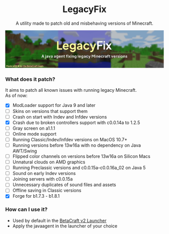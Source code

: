 <div align="center">
<h1>LegacyFix</h1>
<span>A utility made to patch old and misbehaving versions of Minecraft.</span>
</div>

![](/.github/img/banner.webp)

### What does it patch?
It aims to patch all known issues with running legacy Minecraft.<br>
As of now:
- [x] ModLoader support for Java 9 and later
- [ ] Skins on versions that support them
- [ ] Crash on start with Indev and Infdev versions
- [x] Crash due to broken controllers support with c0.0.14a to 1.2.5
- [ ] Gray screen on a1.1.1
- [ ] Online mode support
- [ ] Running Classic/Indev/Infdev versions on MacOS 10.7+
- [ ] Running versions before 13w16a with no dependency on Java AWT/Swing
- [ ] Flipped color channels on versions before 13w16a on Silicon Macs
- [ ] Unnatural clouds on AMD graphics
- [ ] Running Preclassic versions and c0.0.15a-c0.0.16a_02 on Java 5
- [ ] Sound on early Indev versions
- [ ] Joining servers with c0.0.15a
- [ ] Unnecessary duplicates of sound files and assets
- [ ] Offline saving in Classic versions
- [x] Forge for b1.7.3 - b1.8.1

### How can I use it?
- Used by default in the [BetaCraft v2 Launcher](https://github.com/betacraftuk/betacraft-launcher/tree/v2)
- Apply the javaagent in the launcher of your choice